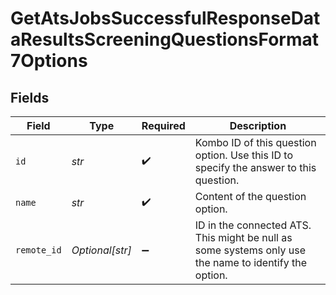 # GetAtsJobsSuccessfulResponseDataResultsScreeningQuestionsFormat7Options


## Fields

| Field                                                                                                 | Type                                                                                                  | Required                                                                                              | Description                                                                                           |
| ----------------------------------------------------------------------------------------------------- | ----------------------------------------------------------------------------------------------------- | ----------------------------------------------------------------------------------------------------- | ----------------------------------------------------------------------------------------------------- |
| `id`                                                                                                  | *str*                                                                                                 | :heavy_check_mark:                                                                                    | Kombo ID of this question option. Use this ID to specify the answer to this question.                 |
| `name`                                                                                                | *str*                                                                                                 | :heavy_check_mark:                                                                                    | Content of the question option.                                                                       |
| `remote_id`                                                                                           | *Optional[str]*                                                                                       | :heavy_minus_sign:                                                                                    | ID in the connected ATS. This might be null as some systems only use the name to identify the option. |